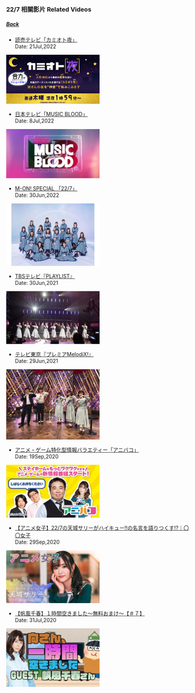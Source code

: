 ### 22/7 相關影片 Related Videos
##### [Back](../../../readme.md)

- [読売テレビ「カミオト夜」](20220721_Kamioto-Yoru.md)<br>
Date: 21Jul,2022<br>
<img src="../../../Img/227Related/20220721_Kamioto-Yoru.jpg" width="50%">

- [日本テレビ「MUSIC BLOOD」](20220708_MUSIC_BLOOD.md)<br>
Date: 8Jul,2022<br>
<img src="../../../Img/227Related/20220708_MUSIC_BLOOD.jpg" width="50%">

- [M-ON! SPECIAL 「22/7」](20220630_M-ON.md)<br>
Date: 30Jun,2022<br>
<img src="../../../Img/227Related/20220630_M-ON.jpg" width="50%">

- [TBSテレビ『PLAYLIST』](20210630_PLATLIST.md)<br>
Date: 30Jun,2021<br>
<img src="../../../Img/227Related/20210630_PLATLIST.jpg" width="50%">

- [テレビ東京『プレミアMelodiX!』](20210629_PremierMelodiX.md)<br>
Date: 29Jun,2021<br>
<img src="../../../Img/227Related/20210629_PremierMelodiX.jpg" width="50%">

- [アニメ・ゲーム特化型情報バラエティー「アニバコ」](20200919_AnimenGameInfo.md)<br>
Date: 19Sep,2020<br>
<img src="../../../Img/227Related/20200919_AnimenGameInfo.jpg" width="50%">

- [【アニメ女子】22/7の天城サリーがハイキュー!!の名言を語りつくす!?｜〇〇女子](20200829_227.AmakiSally.The_best_quotes.md)<br>
Date: 29Sep,2020<br>
<img src="../../../Img/227Related/20200829_227.AmakiSally.The_best_quotes.jpg" width="50%">

- [【帆風千春】１時間空きました～無料おまけ～【＃７】](20200731_Nicovideo_Chiharu.md)<br>
Date: 31Jul,2020<br>
<img src="../../../Img/227Related/20200731_Nicovideo_Chiharu.jpg" width="50%">